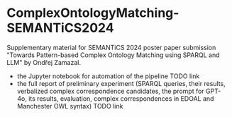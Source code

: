 # ComplexOntologyMatching-SEMANTiCS2024
Supplementary material for SEMANTiCS 2024 poster paper submission "Towards Pattern-based Complex Ontology Matching using SPARQL and LLM" by Ondřej Zamazal.
- the Jupyter notebook for automation of the pipeline TODO link
- the full report of preliminary experiment (SPARQL queries, their results, verbalized complex correspondence candidates, the prompt for GPT-4o, its results, evaluation, complex correspondences in EDOAL and Manchester OWL syntax) TODO link
